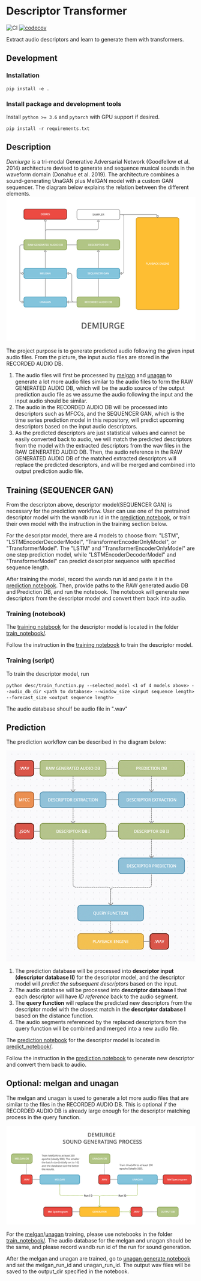 # Descriptor Transformer
![CI](https://github.com/buganart/descriptor-transformer/workflows/CI/badge.svg?branch=main)
[![codecov](https://codecov.io/gh/buganart/descriptor-transformer/branch/main/graph/badge.svg)](https://codecov.io/gh/buganart/descriptor-transformer)

Extract audio descriptors and learn to generate them with transformers.

## Development

### Installation

    pip install -e .


### Install package and development tools

Install `python >= 3.6` and `pytorch` with GPU support if desired.

    pip install -r requirements.txt


<!-- Run the tests

    pytest -->

<!-- 
### Option 2: Using nix and direnv

1. Install the [nix](https://nixos.org/download.html) package manager
and [direnv](https://direnv.net/).
2. [Hook](https://direnv.net/docs/hook.html) `direnv` into your shell.
3. Type `direnv allow` from within the checkout of this repository. -->

## Description
*Demiurge* is a tri-modal Generative Adversarial Network (Goodfellow et al. 2014) architecture devised to generate and sequence musical sounds in the waveform domain (Donahue et al. 2019). The architecture combines a sound-generating UnaGAN plus MelGAN model with a custom GAN sequencer. The diagram below explains the relation between the different elements.
![project concept](https://github.com/buganart/descriptor-transformer/blob/main/_static/img/project_script_dataflow.png)

The project purpose is to generate predicted audio following the given input audio files. From the picture, the input audio files are stored in the RECORDED AUDIO DB. 

1. The audio files will first be processed by [melgan](https://github.com/descriptinc/melgan-neurips) and [unagan](https://github.com/ciaua/unagan) to generate a lot more audio files similar to the audio files to form the RAW GENERATED AUDIO DB, which will be the audio source of the output prediction audio file as we assume the audio following the input and the input audio should be similar. 
2. The audio in the RECORDED AUDIO DB will be processed into descriptors such as MFCCs, and the SEQUENCER GAN, which is the time series prediction model in this repository, will predict upcoming descriptors based on the input audio descriptors. 
3. As the predicted descriptors are just statistical values and cannot be easily converted back to audio, we will match the predicted descriptors from the model with the extracted descriptors from the wav files in the RAW GENERATED AUDIO DB. Then, the audio reference in the RAW GENERATED AUDIO DB of the matched extracted descriptors will replace the predicted descriptors, and will be merged and combined into output prediction audio file.


## Training (SEQUENCER GAN)

From the descripton above, descriptor model(SEQUENCER GAN) is necessary for the prediction workflow. User can use one of the pretrained descriptor model with the wandb run id in the [prediction notebook](https://github.com/buganart/descriptor-transformer/blob/main/predict_notebook/descriptor_model_predict.ipynb), or train their own model with the instruction in the training section below.

For the descriptor model, there are 4 models to choose from: "LSTM", "LSTMEncoderDecoderModel", "TransformerEncoderOnlyModel", or "TransformerModel".
The "LSTM" and "TransformerEncoderOnlyModel" are one step prediction model, while "LSTMEncoderDecoderModel" and "TransformerModel" can predict descriptor sequence with specified sequence length.

After training the model, record the wandb run id and paste it in the [prediction notebook](https://github.com/buganart/descriptor-transformer/blob/main/predict_notebook/descriptor_model_predict.ipynb). Then, provide paths to the RAW generated audio DB and Prediction DB, and run the notebook. The notebook will generate new descriptors from the descriptor model and convert them back into audio.

### Training (notebook)

The [training notebook](https://github.com/buganart/descriptor-transformer/blob/main/train_notebook/descriptor_model_train.ipynb) for the descriptor model is located in the folder [train_notebook/](https://github.com/buganart/descriptor-transformer/tree/main/train_notebook).

Follow the instruction in the [training notebook](https://github.com/buganart/descriptor-transformer/blob/main/train_notebook/descriptor_model_train.ipynb) to train the descriptor model.

### Training (script)

To train the descriptor model, run

    python desc/train_function.py --selected_model <1 of 4 models above> --audio_db_dir <path to database> --window_size <input sequence length> --forecast_size <output sequence length>

The audio database shoulf be audio file in ".wav"


## Prediction

The prediction workflow can be described in the diagram below:

![descriptor workflow](https://github.com/buganart/descriptor-transformer/blob/main/_static/img/descriptor_model_predict_workflow.png)

1. The prediction database will be processed into **descriptor input (descriptor database II)** for the descriptor model, and the descriptor model will *predict the subsequent descriptors* based on the input.
2. The audio database will be processed into **descriptor database I** that each descriptor will have *ID reference* back to the audio segment. 
3. The **query function** will replace the predicted new descriptors from the descriptor model with the closest match in the **descriptor database I** based on the distance function.
4. The audio segments referenced by the replaced descriptors from the query function will be combined and merged into a new audio file.

The [prediction notebook](https://github.com/buganart/descriptor-transformer/blob/main/predict_notebook/descriptor_model_predict.ipynb) for the descriptor model is located in [predict_notebook/](https://github.com/buganart/descriptor-transformer/tree/main/predict_notebook).

Follow the instruction in the [prediction notebook](https://github.com/buganart/descriptor-transformer/blob/main/predict_notebook/descriptor_model_predict.ipynb) to generate new descriptor and convert them back to audio.

## Optional: melgan and unagan

The melgan and unagan is used to generate a lot more audio files that are similar to the files in the RECORDED AUDIO DB. This is optional if the RECORDED AUDIO DB is already large enough for the descriptor matching process in the query function.


![melgan/unagan workflow](https://github.com/buganart/descriptor-transformer/blob/main/_static/img/sound_generation_process.png)

For the [melgan](https://github.com/buganart/descriptor-transformer/blob/main/train_notebook/melgan.ipynb)/[unagan](https://github.com/buganart/descriptor-transformer/blob/main/train_notebook/unagan.ipynb) training, please use notebooks in the folder [train_notebook/](https://github.com/buganart/descriptor-transformer/tree/main/train_notebook).
The audio database for the melgan and unagan should be the same, and please record wandb run id of the run for sound generation.

After the melgan and unagan are trained, go to [unagan generate notebook](https://github.com/buganart/descriptor-transformer/blob/main/predict_notebook/Unagan_generate.ipynb) and set the melgan_run_id and unagan_run_id. The output wav files will be saved to the output_dir specified in the notebook.
